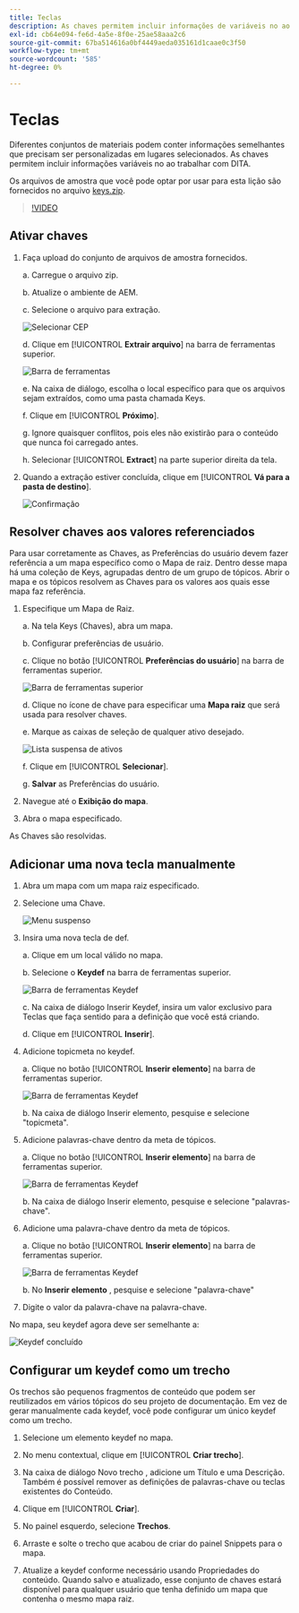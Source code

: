 ```yaml
---
title: Teclas
description: As chaves permitem incluir informações de variáveis no ao trabalhar com DITA nos guias de AEM
exl-id: cb64e094-fe6d-4a5e-8f0e-25ae58aaa2c6
source-git-commit: 67ba514616a0bf4449aeda035161d1caae0c3f50
workflow-type: tm+mt
source-wordcount: '585'
ht-degree: 0%

---
```


# Teclas

Diferentes conjuntos de materiais podem conter informações semelhantes que precisam ser personalizadas em lugares selecionados. As chaves permitem incluir informações variáveis no ao trabalhar com DITA.

Os arquivos de amostra que você pode optar por usar para esta lição são fornecidos no arquivo [keys.zip](assets/keys.zip).

>[!VIDEO](https://video.tv.adobe.com/v/342756?quality=12&learn=on)

## Ativar chaves

1. Faça upload do conjunto de arquivos de amostra fornecidos.

   a. Carregue o arquivo zip.

   b. Atualize o ambiente de AEM.

   c. Selecione o arquivo para extração.

   ![Selecionar CEP](images/lesson-9/select-zip.png)

   d. Clique em [!UICONTROL **Extrair arquivo**] na barra de ferramentas superior.

   ![Barra de ferramentas](images/lesson-9/extract-archive.png)

   e. Na caixa de diálogo, escolha o local específico para que os arquivos sejam extraídos, como uma pasta chamada Keys.

   f. Clique em [!UICONTROL **Próximo**].

   g. Ignore quaisquer conflitos, pois eles não existirão para o conteúdo que nunca foi carregado antes.

   h. Selecionar [!UICONTROL **Extract**] na parte superior direita da tela.

1. Quando a extração estiver concluída, clique em [!UICONTROL **Vá para a pasta de destino**].

   ![Confirmação](images/lesson-9/go-to-target.png)

## Resolver chaves aos valores referenciados

Para usar corretamente as Chaves, as Preferências do usuário devem fazer referência a um mapa específico como o Mapa de raiz. Dentro desse mapa há uma coleção de Keys, agrupadas dentro de um grupo de tópicos. Abrir o mapa e os tópicos resolvem as Chaves para os valores aos quais esse mapa faz referência.

1. Especifique um Mapa de Raiz.

   a. Na tela Keys (Chaves), abra um mapa.

   b. Configurar preferências de usuário.

   c. Clique no botão [!UICONTROL **Preferências do usuário**] na barra de ferramentas superior.

   ![Barra de ferramentas superior](images/lesson-9/author-view.png)

   d. Clique no ícone de chave para especificar uma **Mapa raiz** que será usada para resolver chaves.

   e. Marque as caixas de seleção de qualquer ativo desejado.

   ![Lista suspensa de ativos](images/lesson-9/select-assets.png)

   f. Clique em [!UICONTROL **Selecionar**].

   g. **Salvar** as Preferências do usuário.

1. Navegue até o **Exibição do mapa**.

1. Abra o mapa especificado.

As Chaves são resolvidas.

## Adicionar uma nova tecla manualmente

1. Abra um mapa com um mapa raiz especificado.

1. Selecione uma Chave.

   ![Menu suspenso](images/lesson-9/hybrid-key.png)

1. Insira uma nova tecla de def.

   a. Clique em um local válido no mapa.

   b. Selecione o **Keydef** na barra de ferramentas superior.

   ![Barra de ferramentas Keydef](images/lesson-9/key-icon.png)

   c. Na caixa de diálogo Inserir Keydef, insira um valor exclusivo para Teclas que faça sentido para a definição que você está criando.

   d. Clique em [!UICONTROL **Inserir**].

1. Adicione topicmeta no keydef.

   a. Clique no botão [!UICONTROL **Inserir elemento**] na barra de ferramentas superior.

   ![Barra de ferramentas Keydef](images/lesson-9/add-icon.png)

   b. Na caixa de diálogo Inserir elemento, pesquise e selecione &quot;topicmeta&quot;.

1. Adicione palavras-chave dentro da meta de tópicos.

   a. Clique no botão [!UICONTROL **Inserir elemento**] na barra de ferramentas superior.

   ![Barra de ferramentas Keydef](images/lesson-9/add-icon.png)

   b. Na caixa de diálogo Inserir elemento, pesquise e selecione &quot;palavras-chave&quot;.

1. Adicione uma palavra-chave dentro da meta de tópicos.

   a. Clique no botão [!UICONTROL **Inserir elemento**] na barra de ferramentas superior.

   ![Barra de ferramentas Keydef](images/lesson-9/add-icon.png)

   b. No **Inserir elemento** , pesquise e selecione &quot;palavra-chave&quot;

1. Digite o valor da palavra-chave na palavra-chave.

No mapa, seu keydef agora deve ser semelhante a:

![Keydef concluído](images/lesson-9/keydef.png)

## Configurar um keydef como um trecho

Os trechos são pequenos fragmentos de conteúdo que podem ser reutilizados em vários tópicos do seu projeto de documentação. Em vez de gerar manualmente cada keydef, você pode configurar um único keydef como um trecho.

1. Selecione um elemento keydef no mapa.

1. No menu contextual, clique em [!UICONTROL **Criar trecho**].

1. Na caixa de diálogo Novo trecho , adicione um Título e uma Descrição.
Também é possível remover as definições de palavras-chave ou teclas existentes do Conteúdo.

1. Clique em [!UICONTROL **Criar**].

1. No painel esquerdo, selecione **Trechos**.

1. Arraste e solte o trecho que acabou de criar do painel Snippets para o mapa.

1. Atualize a keydef conforme necessário usando Propriedades do conteúdo.
Quando salvo e atualizado, esse conjunto de chaves estará disponível para qualquer usuário que tenha definido um mapa que contenha o mesmo mapa raiz.

